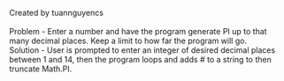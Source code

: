 Created by tuannguyencs<br><br>
Problem -  Enter a number and have the program generate PI up to that many decimal places. Keep a limit to how far the program will go.<br>
Solution - User is prompted to enter an integer of desired decimal places between 1 and 14, then the program loops and adds # to a string to then truncate Math.PI.
